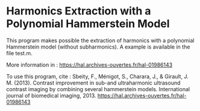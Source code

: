 # Harmonics Extraction with a Polynomial Hammerstein Model 

This program makes possible the extraction of harmonics with a polynomial Hammerstein model (without subharmonics). A example is available in the file test.m. 

More information in : https://hal.archives-ouvertes.fr/hal-01986143

To use this program, cite : Sbeity, F., Ménigot, S., Charara, J., & Girault, J. M. (2013). Contrast improvement in sub-and ultraharmonic ultrasound contrast imaging by combining several hammerstein models. International journal of biomedical imaging, 2013. https://hal.archives-ouvertes.fr/hal-01986143
